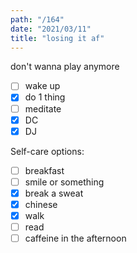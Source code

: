 ```yaml
---
path: "/164"
date: "2021/03/11"
title: "losing it af"
---
```


don't wanna play anymore

- [ ] wake up
- [x] do 1 thing
- [ ] meditate
- [x] DC
- [x] DJ

Self-care options:
- [ ] breakfast
- [ ] smile or something
- [x] break a sweat
- [x] chinese
- [x] walk
- [ ] read
- [ ] caffeine in the afternoon
